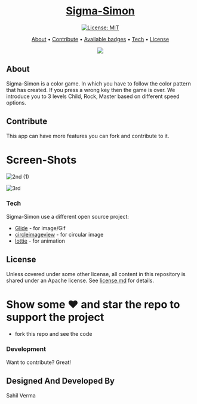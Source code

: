 <p>
    <h1 align="center">
        <a href="https://github.com/Lihaas/Sigma-Simon">
            Sigma-Simon
        </a>
    </h1>
</p>

<p align="center">
    <a href="./license.md">
        <img src="https://img.shields.io/badge/License-Apache--2.0-lightgrey" alt="License: MIT">
    </a>
</p>

<p align="center">
    <a href="#about">About</a>
  • <a href="#Contribute">Contribute</a>
  • <a href="#Screen-Shots">Available badges</a>
  • <a href="#Tech">Tech</a>
  • <a href="#license">License</a>
</p>

<p align="center">
    <a href="https://play.google.com/store/apps/details?id=com.sahil.skywalkers.simon">
        <img src="https://play.google.com/intl/en_us/badges/static/images/badges/en_badge_web_generic.png">
    </a>
</p>

## About

Sigma-Simon is a color game. In which you have to follow the color pattern that has created. 
If you press a wrong key then the game is over. 
We introduce you to 3 levels Child, Rock, Master based on different speed options.


## Contribute

This app can have more features you can fork and contribute to it.





# Screen-Shots

![2nd (1)](https://user-images.githubusercontent.com/25553339/80711616-46b08d00-8b0e-11ea-847e-24fdc07a4260.JPG)

![3rd](https://user-images.githubusercontent.com/25553339/80711702-68117900-8b0e-11ea-8688-b3af0b68dfdc.JPG)


### Tech

Sigma-Simon use a different open source project:

* [Glide] -         for image/Gif
* [circleimageview] - for circular image
* [lottie] -         for animation

  



## License

Unless covered under some other license, all content in this repository is shared under an Apache license. See [license.md](./license.md) for details.


# Show some ❤️ and star the repo to support the project

  - fork this repo and see the code
### Development

Want to contribute? Great!

Designed And Developed By 
----
Sahil Verma

















[Glide]: <https://github.com/bumptech/glide>
[Circleimageview]: <https://github.com/hdodenhof/CircleImageView>
[lottie]: <https://lottiefiles.com/>




